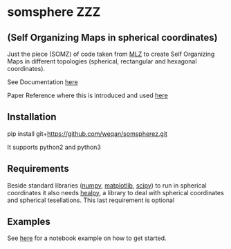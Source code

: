 # somsphere ZZZ
## (Self Organizing Maps in spherical coordinates)

Just the piece (SOMZ) of code taken from [MLZ](https://github.com/mgckind/MLZ) to create Self Organizing Maps in different topologies (spherical, rectangular and hexagonal coordinates).

See Documentation [here](http://matias-ck.com/mlz/somz.html#somz2)

Paper Reference where this is introduced and used [here](http://arxiv.org/abs/1312.5753)

## Installation

  pip install git+https://github.com/weqan/somspherez.git
 
It supports python2 and python3 

## Requirements

Beside standard libraries ([numpy](http://www.numpy.org/), [matplotlib](http://matplotlib.org/), [scipy](https://www.scipy.org/))  to run in spherical coordinates it also needs [healpy](https://healpy.readthedocs.io/en/latest/), a library to deal with spherical coordinates and spherical tesellations. This last requirement is optional

## Examples

See [here](Example.ipynb) for a notebook example on how to get started.
